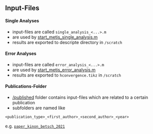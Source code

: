 ## Input-Files

#### Single Analyses
- input-files are called `single_analysis_<...>.m`
- are used by [start_metis_single_analysis.m](../start_metis_single_analysis.m)
- results are exported to descripte directory in `/scratch`
#### Error Analyses
- input-files are called `error_analysis_<...>.m`
- are used by [start_metis_error_analysis.m](../start_metis_error_analysis.m)
- results are exported to `hconvergence.tikz` in `/scratch`


#### Publications-Folder
- [/published](./published) folder contains input-files which are related to a certain publication
- subfolders are named like
```
<publication_type>_<first_author>_<second_author>_<year>
```
e.g. [`paper_kinon_betsch_2021`](./published/paper_kinon_betsch_2021)

